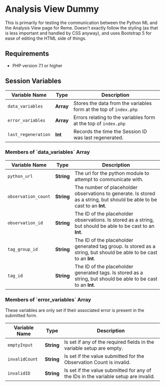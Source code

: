 <h1>Analysis View Dummy</h1>  
This is primarily for testing the communication between the Python ML and the Analysis View page for Reme. Doesn't exactly follow the styling (as that is less important and handled by CSS anyway), and uses Bootstrap 5 for ease of editing the HTML side of things.  

<h2>Requirements</h2>

- PHP version 7.1 or higher

<h2>Session Variables</h2>

| Variable Name       | Type      | Description                                                       |
|---------------------|-----------|-------------------------------------------------------------------|
| `data_variables`    | **Array** | Stores the data from the variables form at the top of `index.php` |
| `error_variables`   | **Array** | Errors relating to the variables form at the top of `index.php`   |
| `last_regeneration` | **Int**   | Records the time the Session ID was last regenerated.             |

<h3>Members of `data_variables` Array</h3>

| Variable Name       | Type       | Description                                                                                                             |
|---------------------|------------|-------------------------------------------------------------------------------------------------------------------------|
| `python_url`        | **String** | The url for the python module to attempt to communicate with.                                                           |
| `observation_count` | **String** | The number of placeholder observations to generate. Is stored as a string, but should be able to be cast to an **Int**. |
| `observation_id`    | **String** | The ID of the placeholder observations. Is stored as a string, but should be able to be cast to an **Int**.             |
| `tag_group_id`      | **String** | The ID of the placeholder generated tag group. Is stored as a string, but should be able to be cast to an **Int**.      |
| `tag_id`            | **String** | The ID of the placeholder generated tags. Is stored as a string, but should be able to be cast to an **Int**.           |                                                                                              

<h3>Members of `error_variables` Array</h3>
These variables are only set if their associated error is present in the submitted form.

| Variable Name  | Type       | Description                                                                         |
|----------------|------------|-------------------------------------------------------------------------------------|
| `emptyInput`   | **String** | Is set if any of the required fields in the variable setup are empty.               |
| `invalidCount` | **String** | Is set if the value submitted for the Observation Count is invalid.                 |
| `invalidID`    | **String** | Is set if the value submitted for any of the IDs in the variable setup are invalid. | 
